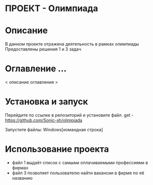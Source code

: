 # ПРОЕКТ - Олимпиада
# Описание
В данном проекте отражена деятельность в рамках олимпиады
Предоставлены решения 1 и 3 задач

# Оглавление ...
< описание оглавления >

# Установка и запуск 
Перейдите по ссылке в репозиторий и установите файл.
get - https://github.com/Sonic-sh/olimpiada

Запустите файлы: 
Windows[командная строка]

# Использование проекта
- файл 1 выдаёт список с самыми оплачиваемыми профессиями в фирмах
- файл 3 позволяет пользователю найти вакансии в фирме по её названию
